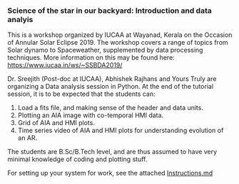 ### Science of the star in our backyard: Introduction and data analyis 

This is a workshop organized by IUCAA at Wayanad, Kerala on the Occasion of Annular Solar Eclipse 2019. 
The workshop covers a range of topics from Solar dynamo to Spaceweather, supplemented by data processing techniques. 
More information on this may be found here: https://www.iucaa.in/ws/~SSBDA2019/

Dr. Sreejith (Post-doc at IUCAA), Abhishek Rajhans and Yours Truly are organizing a Data analysis session in Python. At the end 
of the tutorial session, it is to be expected that the students can:

1. Load a fits file, and making sense of the header and data units. 
2. Plotting an AIA image with co-temporal HMI data.
3. Grid of AIA and HMI plots.
4. Time series video of AIA and HMI plots for understanding evolution of an AR.

The students are B.Sc/B.Tech level, and are thus assumed to have very minimal knowledge of coding and plotting stuff. 

For setting up your system for work, see the attached [Instructions.md](Instructions.md)
